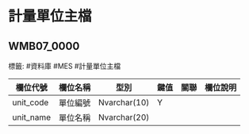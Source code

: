 # 計量單位主檔
## WMB07_0000
標籤: #資料庫 #MES #計量單位主檔

| 欄位代號       | 欄位名稱 | 型別           | 鍵值 | 關聯 | 欄位說明 |
| ---------- | ---- | ------------ | -- | -- | ---- |
| unit\_code | 單位編號 | Nvarchar(10) | Y  |    |      |
| unit\_name | 單位名稱 | Nvarchar(20) |    |    |      |